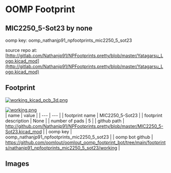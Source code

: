 # OOMP Footprint  
## MIC2250_5-Sot23  by none  
  
oomp key: oomp_nathanjp91_npfootprints_mic2250_5_sot23  
  
source repo at: [http://gitlab.com/Nathanjp91/NPFootprints.pretty/blob/master/Yatagarsu_Logo.kicad_mod](http://gitlab.com/Nathanjp91/NPFootprints.pretty/blob/master/Yatagarsu_Logo.kicad_mod)  
## Footprint  
  
[![working_kicad_pcb_3d.png](working_kicad_pcb_3d_600.png)](working_kicad_pcb_3d.png)  
  
[![working.png](working_600.png)](working.png)  
| name | value | 
| --- | --- | 
| footprint name | MIC2250_5-Sot23 | 
| footprint description | None | 
| number of pads | 5 | 
| github path | http://github.com/Nathanjp91/NPFootprints.pretty/blob/master/MIC2250_5-Sot23.kicad_mod | 
| oomp key | oomp_nathanjp91_npfootprints_mic2250_5_sot23 | 
| oomp bot github | https://github.com/oomlout/oomlout_oomp_footprint_bot/tree/main/footprints/nathanjp91_npfootprints_mic2250_5_sot23/working | 
## Images  
